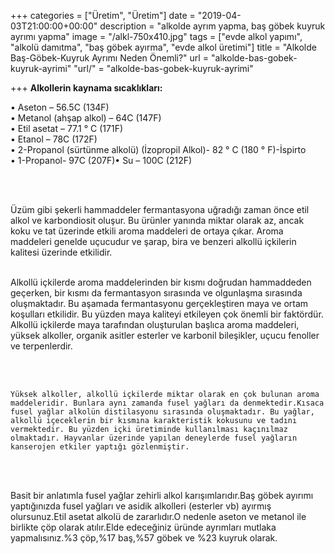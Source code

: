 +++
categories = ["Üretim", "Üretim"]
date = "2019-04-03T21:00:00+00:00"
description = "alkolde ayrım yapma, baş göbek kuyruk ayrımı yapma"
image = "/alkl-750x410.jpg"
tags = ["evde alkol yapımı", "alkolü damıtma", "baş göbek ayırma", "evde alkol üretimi"]
title = "Alkolde Baş-Göbek-Kuyruk Ayrımı Neden Önemli?"
url = "alkolde-bas-gobek-kuyruk-ayrimi"
"url/" = "alkolde-bas-gobek-kuyruk-ayrimi"

+++
**Alkollerin kaynama sıcaklıkları:**

  
• Aseton – 56.5C (134F)  
• Metanol (ahşap alkol) – 64C (147F)  
• Etil asetat – 77.1 ° C (171F)  
• Etanol – 78C (172F)  
• 2-Propanol (sürtünme alkolü) (İzopropil Alkol)- 82 ° C (180 ° F)-İspirto  
• 1-Propanol- 97C (207F)• Su – 100C (212F)

<br><br>

   Üzüm gibi şekerli hammaddeler fermantasyona uğradığı zaman önce etil alkol ve karbondiosit oluşur. Bu ürünler yanında miktar olarak az, ancak koku ve tat üzerinde etkili aroma maddeleri de ortaya çıkar. Aroma maddeleri genelde uçucudur ve şarap, bira ve benzeri alkollü içkilerin kalitesi üzerinde etkilidir.<br><br>

   Alkollü içkilerde aroma maddelerinden bir kısmı doğrudan hammaddeden geçerken, bir kısmı da fermantasyon sırasında ve olgunlaşma sırasında oluşmaktadır. Bu aşamada fermantasyonu gerçekleştiren maya ve ortam koşulları etkilidir. Bu yüzden maya kaliteyi etkileyen çok önemli bir faktördür. Alkollü içkilerde maya tarafından oluşturulan başlıca aroma maddeleri, yüksek alkoller, organik asitler esterler ve karbonil bileşikler, uçucu fenoller ve terpenlerdir.

<br><br>

    Yüksek alkoller, alkollü içkilerde miktar olarak en çok bulunan aroma maddeleridir. Bunlara aynı zamanda fusel yağları da denmektedir.Kısaca fusel yağlar alkolün distilasyonu sırasında oluşmaktadır. Bu yağlar, alkollü içeceklerin bir kısmına karakteristik kokusunu ve tadını vermektedir. Bu yüzden içki üretiminde kullanılması kaçınılmaz olmaktadır. Hayvanlar üzerinde yapılan deneylerde fusel yağların kanserojen etkiler yaptığı gözlenmiştir.

<br><br>

   Basit bir anlatımla fusel yağlar zehirli alkol karışımlarıdır.Baş göbek ayırımı yaptığınızda fusel yağları ve asidik alkolleri (esterler vb) ayırmış olursunuz.Etil asetat alkolü de zararlıdır.O nedenle aseton ve metanol ile birlikte çöp olarak atılır.Elde edeceğiniz üründe ayrımları mutlaka yapmalısınız.%3 çöp,%17 baş,%57 göbek ve %23 kuyruk olarak.<br><br>